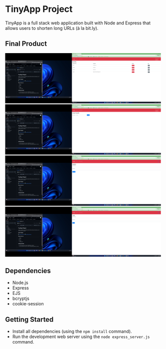 # TinyApp Project

TinyApp is a full stack web application built with Node and Express that allows users to shorten long URLs (à la bit.ly).

## Final Product

!["My URLs"](./screenshot1.png?raw=true)
!["Create Tiny URL"](./screenshot2.png?raw=true)
!["Register"](./screenshot3.png?raw=true)
!["Login"](./screenshot4.png?raw=true)

## Dependencies

- Node.js
- Express
- EJS
- bcryptjs
- cookie-session

## Getting Started

- Install all dependencies (using the `npm install` command).
- Run the development web server using the `node express_server.js` command.